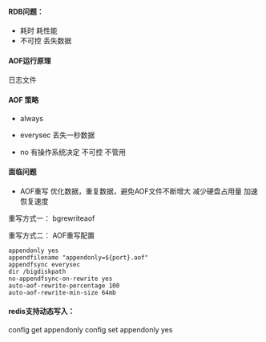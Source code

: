 #### RDB问题：
- 耗时 耗性能
- 不可控 丢失数据


#### AOF运行原理
日志文件


#### AOF 策略

- always


- everysec
丢失一秒数据


- no
有操作系统决定
不可控
不管用

#### 面临问题
- AOF重写
优化数据，重复数据，避免AOF文件不断增大
减少硬盘占用量
加速恢复速度

重写方式一：
bgrewriteaof


重写方式二：
AOF重写配置
```
appendonly yes
appendfilename "appendonly=${port}.aof"
appendfsync everysec
dir /bigdiskpath
no-appendfsync-on-rewrite yes
auto-aof-rewrite-percentage 100
auto-aof-rewrite-min-size 64mb

```


#### redis支持动态写入：
config get appendonly
config set appendonly yes
